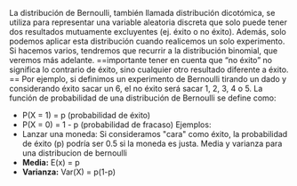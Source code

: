 La distribución de Bernoulli, también llamada distribución dicotómica, se utiliza para representar una variable aleatoria discreta que solo puede tener dos resultados mutuamente excluyentes (ej. éxito o no éxito). Además, solo podemos aplicar esta distribución cuando realicemos un solo experimento. Si hacemos varios, tendremos que recurrir a la distribución binomial, que veremos más adelante.
==importante tener en cuenta que “no éxito” no significa lo contrario de éxito, sino cualquier otro resultado diferente a éxito. ==
Por ejemplo, si definimos un experimento de Bernoulli tirando un dado y considerando éxito sacar un 6, el no éxito será sacar 1, 2, 3, 4 o 5.
La función de probabilidad de una distribución de Bernoulli se define como: 
- P(X = 1) = p (probabilidad de éxito)
- P(X = 0) = 1 - p (probabilidad de fracaso)
Ejemplos:
- Lanzar una moneda: Si consideramos "cara" como éxito, la probabilidad de éxito (p) podría ser 0.5 si la moneda es justa.
Media y varianza para una distribucion de bernoulli
- **Media:** E(x) = p
- **Varianza:** Var(X) = p(1-p)